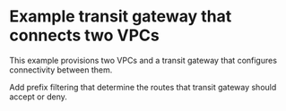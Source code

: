 #  Example transit gateway that connects two VPCs

This example provisions two VPCs and a transit gateway that configures connectivity between them.

Add prefix filtering that determine the routes that transit gateway should accept or deny.